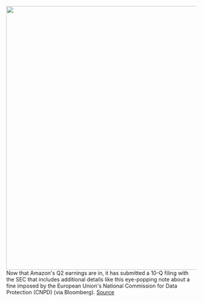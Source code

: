 <img src='https://cdn.vox-cdn.com/thumbor/6Eccv20Y71bsTvbkBSokuyDCnFA=/0x0:2040x1360/1200x800/filters:focal(857x517:1183x843)/cdn.vox-cdn.com/uploads/chorus_image/image/69655694/acastro_181114_1777_amazon_hq2_0004.0.jpg' width='700px' /><br/>
Now that Amazon's Q2 earnings are in, it has submitted a 10-Q filing with the SEC that includes additional details like this eye-popping note about a fine imposed by the European Union's National Commission for Data Protection (CNPD) (via Bloomberg).
<a href='https://www.theverge.com/2021/7/30/22601661/amazon-gdpr-fine-cnpd-marketplace-antitrust-data'> Source <a/>